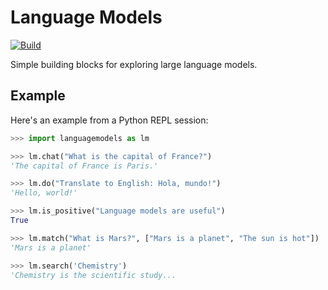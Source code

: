 Language Models
===============

[![Build](https://github.com/jncraton/languagemodels/actions/workflows/build.yml/badge.svg)](https://github.com/jncraton/languagemodels/actions/workflows/build.yml)

Simple building blocks for exploring large language models.

Example
-------

Here's an example from a Python REPL session:

```python
>>> import languagemodels as lm

>>> lm.chat("What is the capital of France?")
'The capital of France is Paris.'

>>> lm.do("Translate to English: Hola, mundo!")
'Hello, world!'

>>> lm.is_positive("Language models are useful")
True

>>> lm.match("What is Mars?", ["Mars is a planet", "The sun is hot"])
'Mars is a planet'

>>> lm.search('Chemistry')
'Chemistry is the scientific study...
```

